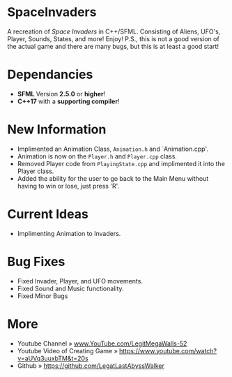 # SpaceInvaders
A recreation of _Space Invaders_ in C++/SFML. 
Consisting of Aliens, UFO's, Player, Sounds, States, and more! Enjoy!
P.S., this is not a good version of the actual game and there are many bugs, but this is at least a good start!


# Dependancies
* **SFML** Version **2.5.0** or **higher**!
* **C++17** with a **supporting compiler**!

# New Information
* Implimented an Animation Class, `Animation.h` and `Animation.cpp'.
* Animation is now on the `Player.h` and `Player.cpp` class.
* Removed Player code from `PlayingState.cpp` and implimented it into the Player class. 
* Added the ability for the user to go back to the Main Menu without having to win or lose, just press 'R'. 

# Current Ideas
* Implimenting Animation to Invaders.

# Bug Fixes
* Fixed Invader, Player, and UFO movements.
* Fixed Sound and Music functionality.
* Fixed Minor Bugs

# More
* Youtube Channel                » www.YouTube.com/LegitMegaWalls-52
* Youtube Video of Creating Game » https://www.youtube.com/watch?v=aUVq3uuxbTM&t=20s
* Github                         » https://github.com/LegatLastAbyssWalker
